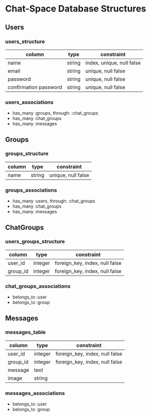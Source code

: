# Chat-Space Database Structures

## Users

### users_structure
| column                | type   | constraint                |
|-----------------------|--------|---------------------------|
| name                  | string | index, unique, null false |
| email                 | string | unique, null false        |
| password              | string | unique, null false        |
| confirmation password | string | unique, null false        |

### users_associations
* has_many :groups, through: :chat_groups
* has_many :chat_groups
* has_many :messages


## Groups

### groups_structure
| column | type   | constraint         |
|--------|--------|--------------------|
| name   | string | unique, null false |

### groups_associations
* has_many :users, through: :chat_groups
* has_many :chat_groups
* has_many :messages


## ChatGroups

### users_groups_structure
| column   | type    | constraint                     |
|----------|---------|--------------------------------|
| user_id  | integer | foreign_key, index, null false |
| group_id | integer | foreign_key, index, null false |

### chat_groups_associations
* belongs_to :user
* belongs_to :group


## Messages

### messages_table
| column   | type    | constraint                     |
|----------|---------|--------------------------------|
| user_id  | integer | foreign_key, index, null false |
| group_id | integer | foreign_key, index, null false |
| message  | text    |                                |
| image    | string  |                                |

### messages_associations
* belongs_to :user
* belongs_to :group
